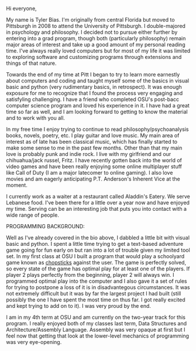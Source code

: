 Hi everyone,

  My name is Tyler Bias. I'm originally from central Florida but moved to Pittsburgh in 2008 to attend the University of Pittsburgh. I double-majored in psychology and philosophy. I decided not to pursue either further by entering into a grad program, though both (particularly philosophy) remain major areas of interest and take up a good amount of my personal reading time. I've always really loved computers but for most of my life it was limited to exploring software and customizing programs through extensions and things of that nature.

  Towards the end of my time at Pitt I began to try to learn more earnestly about computers and coding and taught myself some of the basics in visual basic and python (very rudimentary basics, in retrospect). It was enough exposure for me to recognize that I found the process very engaging and satisfyling challenging. I have a friend who completed OSU's post-bacc computer science program and loved his experience in it. I have had a great time so far as well, and I am looking forward to getting to know the material and to work with you all.

  In my free time I enjoy trying to continue to read philosophy/psychoanalysis books, novels, poetry, etc. I play guitar and love music. My main area of interest as of late has been classical music, which has finally started to make some sense to me in the past few months. Other than that my main love is probably punk and indie rock. I live with my girlfriend and our chihuahua/jack russel, Fritz. I have recently gotten back into the world of video games and have been really enjoying some online multiplayer stuff like Call of Duty (I am a major latecomer to online gaming). I also love movies and am eagerly anticipating P.T. Anderson's Inherent Vice at the moment.

  I currently work as a waiter at a restaurant called Aladdin's Eatery. We serve Lebanese food. I've been there for a little over a year now and have enjoyed my time. Serving can be an interesting job that puts you into contact with a wide range of people.

PROGRAMMING BACKGROUND:

  Well as I've already covered in the bio above, I dabbled a little bit with visual basic and python. I spent a little time trying to get a text-based adventure game going for fun early on but ran into a lot of trouble given my limited tool set. In my first class at OSU I built a program that would play a schoolyard game known as [chopsticks](http://en.wikipedia.org/wiki/Chopsticks_%28hand_game%29) against the user. The game is perfectly solved, so every state of the game has optimal play for at least one of the players. If player 2 plays perfectly from the beginning, player 2 will always win. I programmed optimal play into the computer and I also gave it a set of rules for trying to postpone a loss of it is in disadvantegous circumstances. It was not extremely difficult but it was by far the largest project I had built (still possibly the one I have spent the most time on thus far. I got really excited and kept trying to add on to it). I was very proud by the end.

  I am in my 4th term at OSU and am currently on the two-year track for this program. I really enjoyed both of my classes last term, Data Structures and Architecture/Assembly Language. Assembly was very opaque at first but I feel now that getting that look at the lower-level mechanics of programming was very eye-opening.